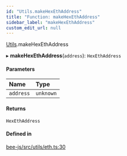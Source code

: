 ```yaml
---
id: "Utils.makeHexEthAddress"
title: "Function: makeHexEthAddress"
sidebar_label: "makeHexEthAddress"
custom_edit_url: null
---
```


[Utils](../namespaces/Utils.md).makeHexEthAddress

▸ **makeHexEthAddress**(`address`): `HexEthAddress`

#### Parameters

| Name | Type |
| :------ | :------ |
| `address` | `unknown` |

#### Returns

`HexEthAddress`

#### Defined in

[bee-js/src/utils/eth.ts:30](https://github.com/ethersphere/bee-js/blob/2c8b9d1/src/utils/eth.ts#L30)
